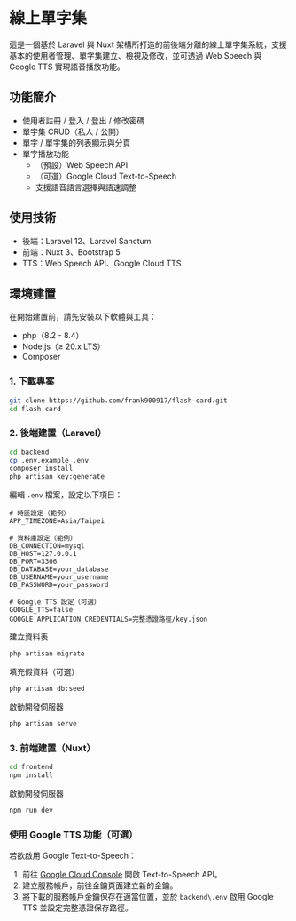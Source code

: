 # 線上單字集

這是一個基於 Laravel 與 Nuxt 架構所打造的前後端分離的線上單字集系統，支援基本的使用者管理、單字集建立、檢視及修改，並可透過 Web Speech 與 Google TTS 實現語音播放功能。

## 功能簡介

- 使用者註冊 / 登入 / 登出 / 修改密碼
- 單字集 CRUD（私人 / 公開）
- 單字 / 單字集的列表顯示與分頁
- 單字播放功能
  - （預設）Web Speech API
  - （可選）Google Cloud Text-to-Speech
  - 支援語音語言選擇與語速調整

## 使用技術 

- 後端：Laravel 12、Laravel Sanctum
- 前端：Nuxt 3、Bootstrap 5
- TTS：Web Speech API、Google Cloud TTS

## 環境建置

在開始建置前，請先安裝以下軟體與工具：
- php（8.2 - 8.4）
- Node.js（≥ 20.x LTS）
- Composer

### 1. 下載專案

```bash
git clone https://github.com/frank900917/flash-card.git
cd flash-card
```

### 2. 後端建置（Laravel）

```bash
cd backend
cp .env.example .env
composer install
php artisan key:generate
```

編輯 `.env` 檔案，設定以下項目：

```env
# 時區設定（範例）
APP_TIMEZONE=Asia/Taipei

# 資料庫設定（範例）
DB_CONNECTION=mysql
DB_HOST=127.0.0.1
DB_PORT=3306
DB_DATABASE=your_database
DB_USERNAME=your_username
DB_PASSWORD=your_password

# Google TTS 設定（可選）
GOOGLE_TTS=false
GOOGLE_APPLICATION_CREDENTIALS=完整憑證路徑/key.json
```

建立資料表
```bash
php artisan migrate
```

填充假資料（可選）
```bash
php artisan db:seed
```

啟動開發伺服器
```bash
php artisan serve
```

### 3. 前端建置（Nuxt）

```bash
cd frontend
npm install
```

啟動開發伺服器
```bash
npm run dev
```

### 使用 Google TTS 功能（可選）

若欲啟用 Google Text-to-Speech：
1. 前往 [Google Cloud Console](https://console.cloud.google.com/) 開啟 Text-to-Speech API。
2. 建立服務帳戶，前往金鑰頁面建立新的金鑰。
3. 將下載的服務帳戶金鑰保存在適當位置，並於 `backend\.env` 啟用 Google TTS 並設定完整憑證保存路徑。

